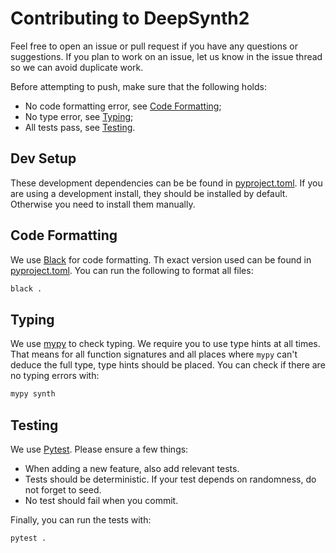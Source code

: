# Contributing to DeepSynth2

Feel free to open an issue or pull request if you have any questions or suggestions.
If you plan to work on an issue, let us know in the issue thread so we can avoid duplicate work.

Before attempting to push, make sure that the following holds:

- No code formatting error, see [Code Formatting](#code-formatting);
- No type error, see [Typing](#typing);
- All tests pass, see [Testing](#testing).

## Dev Setup

These development dependencies can be be found in [pyproject.toml](./pyproject.toml).
If you are using a development install, they should be installed by default. Otherwise you need to install them manually.

## Code Formatting

We use [Black](https://black.readthedocs.io/en/stable/) for code formatting. Th exact  version used can be found in [pyproject.toml](./pyproject.toml).
You can run the following to format all files:

```bash
black .
```

## Typing

We use [mypy](http://mypy-lang.org/) to check typing. We require you to use type hints at all times. That means for all function signatures and all places where `mypy` can't deduce the full type, type hints should be placed.
You can check if there are no typing errors with:

```bash
mypy synth
```

## Testing

We use [Pytest](https://docs.pytest.org/en/latest/).
Please ensure a few things:

- When adding a new feature, also add relevant tests.
- Tests should be deterministic. If your test depends on randomness, do not forget to seed.
- No test should fail when you commit.

Finally, you can run the tests with:

```bash
pytest .
```